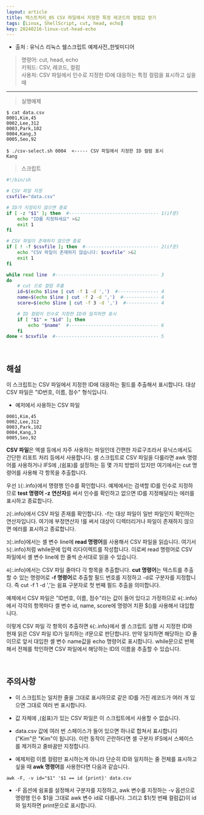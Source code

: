 ```yaml
---
layout: article
title: 텍스트처리_05 CSV 파일에서 지정한 특정 레코드의 컬럼값 얻기
tags: [Linux, ShellScript, cut, head, echo]
key: 20240216-linux-cut-head-echo
---
```


- 출처 : 유닉스 리눅스 쉘스크립트 예제사전_한빛미디어

> 명령어: cut, head, echo  
> 키워드: CSV, 레코드, 컬럼  
> 사용처: CSV 파일에서 인수로 지정한 ID에 대응하는 특정 컬럼을 표시하고 싶을 때

--- 

> 실행예제

```
$ cat data.csv
0001,Kim,45
0002,Lee,312
0003,Park,102
0004,Kang,3
0005,Seo,92

$ ./csv-select.sh 0004  <----- CSV 파일에서 지정한 ID 컬럼 표시
Kang
```

> 스크립트

```bash
#!/bin/sh

# CSV 파일 지정
csvfile="data.csv"

# ID가 지정되지 않으면 종료
if [ -z "$1" ]; then  #--------------------------------- 1(if문)
    echo "ID를 지정하세요" >&2
    exit 1
fi

# CSV 파일이 존재하지 않으면 종료
if [ ! -f $csvfile ]; then  #--------------------------- 2(if문)
    echo "CSV 파일이 존재하지 않습니다: $csvfile" >&2
    exit 1
fi

while read line  #-------------------------------------- 3
do
    # cut 으로 컬럼 추출
    id=$(echo $line | cut -f 1 -d ',')  #--------------- 4
    name=$(echo $line | cut -f 2 -d ',')  #------------- 4
    score=$(echo $line | cut -f 3 -d ',')  #------------ 4

    # ID 컬럼이 인수로 지정한 ID와 일치하면 표시
    if [ "$1" = "$id" ]; then
        echo "$name"  #--------------------------------- 6
    fi
done < $csvfile  #-------------------------------------- 5
```

&nbsp;
&nbsp;
                                                
## **해설**

이 스크립트는 CSV 파일에서 지정한 ID에 대응하는 필드를 추출해서 표시합니다. 대상 CSV 파일은 "ID번호, 이름, 점수" 형식입니다.

- 예저에서 사용하는 CSV 파일

```
0001,Kim,45
0002,Lee,312
0003,Park,102
0004,Kang,3
0005,Seo,92
```

**CSV 파일**은 엑셀 등에서 자주 사용하는 파일인데 간편한 자료구조라서 유닉스에서도 간단한 리포트 처리 등에서 사용합니다. 셀 스크립트로 CSV 파일을 다룰라면 awk 명령어를 사용하거나 IFS에 ,(쉼표)를 설정하는 등 몇 가지 방법이 있지만 여기에서는 cut 명령어를 사용해 각 항목을 추출합니다.

우선 `1`{:.info}에서 명령행 인수를 확인합니다. 예제에서는 검색할 ID를 인수로 지정하므로 **test 명령어 -z 연산자**를 써서 인수를 확인하고 없으면 ID를 지정해달라는 에러를 표시하고 종료합니다.

`2`{:.info}에서 CSV 파일 존재를 확인합니다. -f는 대상 파일이 일반 파일인지 확인하는 연산자입니다. 여기에 부정연산자 !를 써서 대상이 디렉터리거나 파일이 존재하지 않으면 에러를 표시하고 종료합니다.

`3`{:.info}에서는 셸 변수 line에 **read 명령어**를 사용해서 CSV 파일을 읽습니다. 여기서 `5`{:.info}처럼 while문에 입력 리다이렉트를 작성합니다. 이로써 read 명령어로 CSV 파일에서 셸 변수 line에 한 줄씩 순서대로 읽을 수 있습니다.

`4`{:.info}에서는 CSV 파일 줄마다 각 항목을 추출합니다. **cut 명령어**는 텍스트를 추출할 수 있는 명령어로 **-f 명령어**로 추출할 필드 번호를 지정하고 -d로 구분자를 지정합니다. 즉 cut -f 1 -d ','는 쉼표 구분자로 첫 번째 필드 추출을 의미합니다.

예제에서 CSV 파일은 "ID번호, 이름, 점수"라는 값이 들어 있다고 가정하므로 `4`{:.info}에서 각각의 항목마다 셸 변수 id, name, score에 명령어 치환 $()를 사용해서 대입합니다.

이렇게 CSV 파일 각 항목이 추출하면 `6`{:.info}에서 셸 스크립트 실행 시 지정한 ID와 현재 읽은 CSV 파일 ID가 일치하는 if문으로 판단합니다. 만약 일치하면 해당하는 ID 줄이므로 앞서 대입한 셸 변수 name값을 echo 명령어로 표시합니다. while문으로 반복해서 전체를 학인하면 CSV 파일에서 해당하는 ID의 이름을 추출할 수 있습니다.


&nbsp;
&nbsp;

## **주의사항**

- 이 스크립트는 일치한 줄을 그대로 표시하므로 같은 ID를 가진 레코드가 여러 개 있으면 그대로 여러 번 표시합니다.

- 값 자체에 ,(쉼표)가 있는 CSV 파일은 이 스크립트에서 사용할 수 없습니다.

- data.csv 값에 여러 번 스페이스가 들어 있으면 하나로 합쳐서 표시합니다("<space><space>Kim"은 "<space>Kim"이 됩니다). 이런 동작이 곤란하다면 셸 구분자 IFS에서 스페이스를 제거하고 줄바꿈만 지정합니다.

- 예제처럼 이름 컬럼만 표시하는게 아니라 단순히 ID와 일치하는 줄 전체를 표시하고 싶을 때 **awk 명령어**를 사용한다면 다음과 같습니다.
```
awk -F, -v id="$1" '$1 == id {print}' data.csv
```

- -F 옵션에 쉼표를 설정해서 구분자를 지정하고, awk 변수를 지정하는 -v 옵션으로 명령행 인수 $1을 그대로 awk 변수 id로 다룹니다. 그리고 $1(첫 번째 컬럼값)이 id와 일치하면 print문으로 표시합니다.